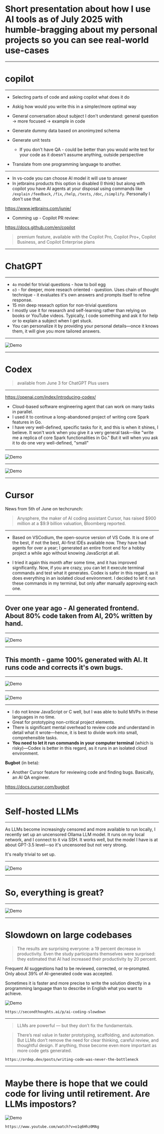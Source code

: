 # Short presentation about how I use AI tools as of July 2025 with humble-bragging about my personal projects so you can see real-world use-cases

---

# copilot 

---

- Selecting parts of code and asking copilot what does it do

- Askig how would you write this in a simpler/more optimal way

- General conversation about subject I don't understand:
general question -> more focused -> example in code

- Generate dummy data based on anonimyzed schema

- Generate unit tests
    - If you don't have QA - could be better than you would write test for your code as it doesn't assume anything, outside perspective

- Translate from one programming language to another.

---

- In vs-code you can choose AI model it will use to answer
- In jetbrains products this option is disabled (I think) but along with copilot you have AI agents at your disposal using commands like `/explain` `/feedback`, `/fix`, `/help`, `/tests`, `/doc`, `/simplify`. Personally I don't use that.

https://www.jetbrains.com/junie/

- Comming up - Copilot PR review:

https://docs.github.com/en/copilot

> premium feature, available with the Copilot Pro, Copilot Pro+, Copilot Business, and Copilot Enterprise plans

---

# ChatGPT

---

- `4o` model for trivial questions - how to boil egg
- `o3` - for deeper, more reseach oriented - question. Uses chain of thought technique - it evaluates it's own answers and prompts itself to refine response.
- 15 min deep reseach option for non-trivial questions 
- I mostly use it for research and self-learning rather than relying on books or YouTube videos. Typically, I code something and ask it for help or to explain a subject when I get stuck.
- You can personalize it by providing your personal details—once it knows them, it will give you more tailored answers.

---

![Demo](./gpt_customize.png)

---

# Codex 
> available from June 3 for ChatGPT Plus users

---

https://openai.com/index/introducing-codex/

- Cloud-based software engineering agent that can work on many tasks in parallel.
- I used it to continue a long-abandoned project of writing core Spark features in Go.
- I have very well-defined, specific tasks for it, and this is when it shines, I believe. It won't work when you give it a very general task—like "write me a replica of core Spark functionalities in Go." But it will when you ask it to do one very well-defined, "small"

---

![Demo](./codex_open_ai.png)

---

![Demo](./open_ai_how_they_use_codex.png)

---

# Cursor

News from 5th of June on techcrunch:
> Anysphere, the maker of AI coding assistant Cursor, has raised $900 million at a $9.9 billion valuation, Bloomberg reported.

--- 

- Based on VSCodium, the open-source version of VS Code. It is one of the best, if not the best, AI-first IDEs available now. They have had agents for over a year; I generated an entire front end for a hobby project a while ago without knowing JavaScript at all.

- I tried it again this month after some time, and it has improved significantly. Now, if you are crazy, you can let it execute terminal commands and test what it generates. Codex is safer in this regard, as it does everything in an isolated cloud environment. I decided to let it run these commands in my terminal, but only after manually approving each one.

---

## Over one year ago - AI generated frontend. About 80% code taken from AI, 20% written by hand.

---

![Demo](./trend_migrate.gif)

---

## This month - game 100% generated with AI. It runs code and corrects it's own bugs.

---

![Demo](./raylib_game.gif)

---

![Demo](./cursor.gif)

---

- I do not know JavaScript or C well, but I was able to build MVPs in these languages in no time.
- Great for prototyping non-critical project elements.
- There is significant mental overhead to review code and understand in detail what it wrote—hence, it is best to divide work into small, comprehensible tasks.
- **You need to let it run commands in your computer terminal** (which is risky)—Codex is better in this regard, as it runs in an isolated cloud environment.

**Bugbot** (in beta):
- Another Cursor feature for reviewing code and finding bugs. Basically, an AI QA engineer.

https://docs.cursor.com/bugbot

---

# Self-hosted LLMs

---

As LLMs become increasingly censored and more available to run locally, I recently set up an uncensored Ollama LLM model.
It runs on my local network, and I connect to it via SSH.
It works well, but the model I have is at about GPT-3.5 level—so it's uncensored but not very strong.

It's really trivial to set up.

---

![Demo](./local_llm.gif)

---

# So, everything is great?

---

![Demo](./critical_failure.png)

---

# Slowdown on large codebases

>The results are surprising everyone: a 19 percent decrease in productivity. Even the study participants themselves were surprised: they estimated that AI had increased their productivity by 20 percent.

Frequent AI suggestions had to be reviewed, corrected, or re‑prompted. Only about 39% of AI-generated code was accepted.

Sometimes it is faster and more precise to write the solution directly in a programming language than to describe in English what you want to achieve.

![Demo](./devs_forecast_vs_actual.png)

```
https://secondthoughts.ai/p/ai-coding-slowdown
```

---

> LLMs are powerful — but they don’t fix the fundamentals.

> There’s real value in faster prototyping, scaffolding, and automation. But LLMs don’t remove the need for clear thinking, careful review, and thoughtful design. If anything, those become even more important as more code gets generated.

```
https://ordep.dev/posts/writing-code-was-never-the-bottleneck
```

---

# Maybe there is hope that we could code for living until retirement. Are LLMs impostors?

![Demo](./ml_street_talk.png)

```
https://www.youtube.com/watch?v=o1q6Hhz0MAg
```
